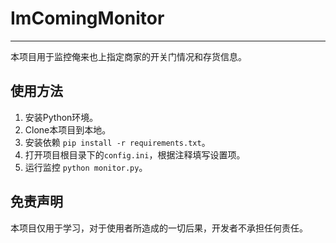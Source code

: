 # ImComingMonitor

---

本项目用于监控俺来也上指定商家的开关门情况和存货信息。

## 使用方法
1. 安装Python环境。
2. Clone本项目到本地。
3. 安装依赖 `pip install -r requirements.txt`。
4. 打开项目根目录下的`config.ini`，根据注释填写设置项。
5. 运行监控 `python monitor.py`。

## 免责声明
本项目仅用于学习，对于使用者所造成的一切后果，开发者不承担任何责任。
